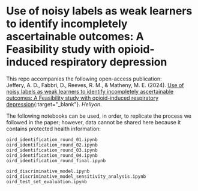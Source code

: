 # Use of noisy labels as weak learners to identify incompletely ascertainable outcomes: A Feasibility study with opioid-induced respiratory depression  

This repo accompanies the following open-access publication:  
Jeffery, A. D., Fabbri, D., Reeves, R. M., & Matheny, M. E. (2024). [Use of noisy labels as weak learners to identify incompletely ascertainable outcomes: A Feasibility study with opioid-induced respiratory depression](https://doi.org/10.1016/j.heliyon.2024.e26434){:target="_blank"}. _Heliyon._

The following notebooks can be used, in order, to replicate the process we followed in the paper; however, data cannot be shared here because it contains protected health information:  

```
oird_identification_round_01.ipynb  
oird_identification_round_02.ipynb  
oird_identification_round_03.ipynb  
oird_identification_round_04.ipynb  
oird_identification_round_final.ipynb  

oird_discriminative_model.ipynb  
oird_discriminative_model_sensitivity_analysis.ipynb
oird_test_set_evaluation.ipynb  
```
